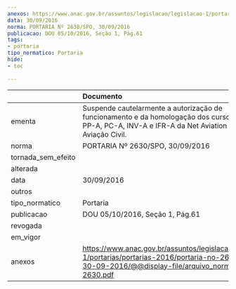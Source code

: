 ```yaml
---
anexos: https://www.anac.gov.br/assuntos/legislacao/legislacao-1/portarias/portarias-2016/portaria-no-2630-spo-30-09-2016/@@display-file/arquivo_norma/PA2016-2630.pdf
data: 30/09/2016
norma: PORTARIA Nº 2630/SPO, 30/09/2016
publicacao: DOU 05/10/2016, Seção 1, Pág.61
tags:
- portaria
tipo_normatico: Portaria
hide: 
- toc 
 
---
```


|                    | Documento                                                                                                                                                        |
|:-------------------|:-----------------------------------------------------------------------------------------------------------------------------------------------------------------|
| ementa             | Suspende cautelarmente a autorização de funcionamento e da homologação dos cursos práticos de PP-A, PC-A, INV-A e IFR-A da Net Aviation Escola de Aviação Civil. |
| norma              | PORTARIA Nº 2630/SPO, 30/09/2016                                                                                                                                 |
| tornada_sem_efeito |                                                                                                                                                                  |
| alterada           |                                                                                                                                                                  |
| data               | 30/09/2016                                                                                                                                                       |
| outros             |                                                                                                                                                                  |
| tipo_normatico     | Portaria                                                                                                                                                         |
| publicacao         | DOU 05/10/2016, Seção 1, Pág.61                                                                                                                                  |
| revogada           |                                                                                                                                                                  |
| em_vigor           |                                                                                                                                                                  |
| anexos             | https://www.anac.gov.br/assuntos/legislacao/legislacao-1/portarias/portarias-2016/portaria-no-2630-spo-30-09-2016/@@display-file/arquivo_norma/PA2016-2630.pdf   |
